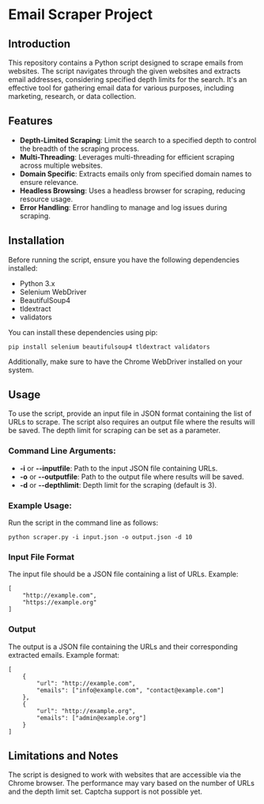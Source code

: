 # Email Scraper Project

## Introduction
This repository contains a Python script designed to scrape emails from websites. The script navigates through the given websites and extracts email addresses, considering specified depth limits for the search. It's an effective tool for gathering email data for various purposes, including marketing, research, or data collection.

## Features
- **Depth-Limited Scraping**: Limit the search to a specified depth to control the breadth of the scraping process.
- **Multi-Threading**: Leverages multi-threading for efficient scraping across multiple websites.
- **Domain Specific**: Extracts emails only from specified domain names to ensure relevance.
- **Headless Browsing**: Uses a headless browser for scraping, reducing resource usage.
- **Error Handling**: Error handling to manage and log issues during scraping.

## Installation
Before running the script, ensure you have the following dependencies installed:

- Python 3.x
- Selenium WebDriver
- BeautifulSoup4
- tldextract
- validators

You can install these dependencies using pip:

```
pip install selenium beautifulsoup4 tldextract validators
```

Additionally, make sure to have the Chrome WebDriver installed on your system.

## Usage

To use the script, provide an input file in JSON format containing the list of URLs to scrape. The script also requires an output file where the results will be saved. The depth limit for scraping can be set as a parameter.

### Command Line Arguments:
- **-i** or **--inputfile**: Path to the input JSON file containing URLs. 
- **-o** or **--outputfile**: Path to the output file where results will be saved. 
- **-d** or **--depthlimit**: Depth limit for the scraping (default is 3).

### Example Usage:
Run the script in the command line as follows:
```
python scraper.py -i input.json -o output.json -d 10
```

### Input File Format

The input file should be a JSON file containing a list of URLs. Example:

```
[
    "http://example.com",
    "https://example.org"
]
```

### Output

The output is a JSON file containing the URLs and their corresponding extracted emails. Example format:
```
[
    {
        "url": "http://example.com",
        "emails": ["info@example.com", "contact@example.com"]
    },
    {
        "url": "http://example.org",
        "emails": ["admin@example.org"]
    }
]
```

## Limitations and Notes
The script is designed to work with websites that are accessible via the Chrome browser.
The performance may vary based on the number of URLs and the depth limit set. Captcha support is not possible yet.


